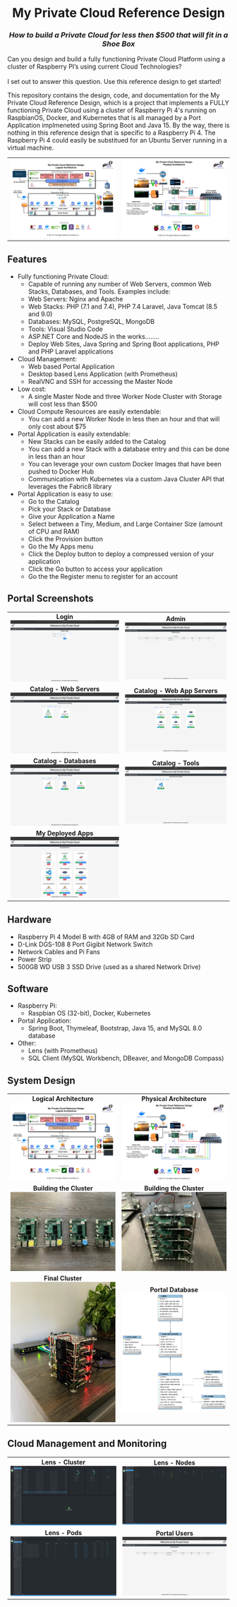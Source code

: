 <h1 align="center">My Private Cloud Reference Design</h1>
<h3 align="center"><i> How to build a Private Cloud for less then $500 that will fit in a Shoe Box</i></h3>

Can you design and build a fully functioning Private Cloud Platform using a cluster of Raspberry PI’s using current Cloud Technologies?
<br/>
<br/>
I set out to answer this question. Use this reference design to get started!

This repository contains the design, code, and documentation for the My Private Cloud Reference Design, which is a project that implements a FULLY functioning Private Cloud using a cluster of Raspberry Pi 4's running on RaspbianOS, Docker, and Kubernetes that is all managed by a Port Application implmeneted using Spring Boot and Java 15. By the way, there is nothing in this reference design that is specific to a Raspberry Pi 4. The Raspberry Pi 4 could easily be substitued for an Ubuntu Server running in a virtual machine.

<table>
    <tr>
        <td><img src="https://github.com/markreha/myprivatecloud/blob/main/documentation/design/Logical%20Architecture.png" href="#"/></td>
         <td><img src="https://github.com/markreha/myprivatecloud/blob/main/documentation/design/Physical%20Architecture.png"/></td>
    </tr>
</table>

## Features
- Fully functioning Private Cloud:
    - Capable of running any number of Web Servers, common Web Stacks, Databases, and Tools. Examples include:
    - Web Servers: Nginx and Apache
    - Web Stacks: PHP (7.1 and 7.4), PHP 7.4 Laravel, Java Tomcat (8.5 and 9.0)
    - Databases: MySQL, PostgreSQL, MongoDB
    - Tools: Visual Studio Code
    - ASP.NET Core and NodeJS in the works........
    - Deploy Web Sites, Java Spring and Spring Boot applications, PHP and PHP Laravel applications
- Cloud Management:
    - Web based Portal Application
    - Desktop based Lens Application (with Prometheus)
    - RealVNC and SSH for accessing the Master Node
- Low cost:
    - A single Master Node and three Worker Node Cluster with Storage will cost less than $500
- Cloud Compute Resources are easily extendable:
    - You can add a new Worker Node in less then an hour and that will only cost about $75
- Portal Application is easily extendable:
    - New Stacks can be easily added to the Catalog
    - You can add a new Stack with a database entry and this can be done in less than an hour
    - You can leverage your own custom Docker Images that have been pushed to Docker Hub
    - Communication with Kubernetes via a custom Java Cluster API that leverages the Fabric8 library
- Portal Application is easy to use:
    - Go to the Catalog
    - Pick your Stack or Database
    - Give your Application a Name
    - Select between a Tiny, Medium, and Large Container Size (amount of CPU and RAM)
    - Click the Provision button
    - Go the My Apps menu
    - Click the Deploy button to deploy a compressed version of your application
    - Click the Go button to access your application
    - Go the the Register menu to register for an account

## Portal Screenshots
<table>
    <tr>
        <td align="center"><b>Login</b><br/><img src="https://github.com/markreha/myprivatecloud/blob/main/documentation/screenshots/Login.png"/></td>
        <td align="center"><b>Admin</b><br/><img src="https://github.com/markreha/myprivatecloud/blob/main/documentation/screenshots/Admin1.png"/></td>
    </tr>
    <tr>
        <td align="center"><b>Catalog - Web Servers</b><br/><img src="https://github.com/markreha/myprivatecloud/blob/main/documentation/screenshots/Catalog1.png"/></td>
        <td align="center"><b>Catalog - Web App Servers</b><br/><img src="https://github.com/markreha/myprivatecloud/blob/main/documentation/screenshots/Catalog2.png"/></td>
    </tr>
    <tr>
        <td align="center"><b>Catalog - Databases</b><br/><img src="https://github.com/markreha/myprivatecloud/blob/main/documentation/screenshots/Catalog3.png"/></td>
        <td align="center"><b>Catalog - Tools</b><br/><img src="https://github.com/markreha/myprivatecloud/blob/main/documentation/screenshots/Catalog4.png"/></td>
    </tr>
    <tr>
        <td align="center"><b>My Deployed Apps</b><br/><img src="https://github.com/markreha/myprivatecloud/blob/main/documentation/screenshots/MyApps1.png"/></td>
        <td align="center"></td>
    </tr>
</table>

## Hardware
- Raspberry Pi 4 Model B with 4GB of RAM and 32Gb SD Card
- D-Link DGS-108 8 Port Gigibit Network Switch
- Network Cables and Pi Fans
- Power Strip
- 500GB WD USB 3 SSD Drive (used as a shared Network Drive)

## Software
- Raspberry Pi:
    - Raspbian OS (32-bit), Docker, Kubernetes
- Portal Application:
    - Spring Boot, Thymeleaf, Bootstrap, Java 15, and MySQL 8.0 database
- Other:
    -  Lens (with Prometheus)
    -  SQL Client (MySQL Workbench, DBeaver, and MongoDB Compass)

## System Design
<table>
    <tr>
        <td align="center"><b>Logical Architecture</b><br/><img src="https://github.com/markreha/myprivatecloud/blob/main/documentation/design/Logical%20Architecture.png"/></td>
        <td align="center"><b>Physical Architecture</b><br/><img src="https://github.com/markreha/myprivatecloud/blob/main/documentation/design/Physical%20Architecture.png"/></td>
    </tr>
     <tr>
        <td align="center"><b>Building the Cluster</b><br/><img src="https://github.com/markreha/myprivatecloud/blob/main/documentation/screenshots/Cluster1.jpeg"/></td>
        <td align="center"><b>Building the Cluster</b><br/><img src="https://github.com/markreha/myprivatecloud/blob/main/documentation/screenshots/Cluster2.jpeg"/></td>
    </tr>
   <tr>
         <td align="center"><b>Final Cluster</b><br/><img src="https://github.com/markreha/myprivatecloud/blob/main/documentation/screenshots/Cluster3.jpeg""/>         </td>
       <td align="center"><b>Portal Database</b><br/><img src="https://github.com/markreha/myprivatecloud/blob/main/documentation/design/ER%20Database%20Diagram.png"/></td>
    </tr>
</table>

## Cloud Management and Monitoring
<table>
    <tr>
        <td align="center"><b>Lens - Cluster</b><br/><img src="https://github.com/markreha/myprivatecloud/blob/main/documentation/screenshots/Lens1.png"/></td>
        <td align="center"><b>Lens - Nodes</b><br/><img src="https://github.com/markreha/myprivatecloud/blob/main/documentation/screenshots/Lens2.png"/></td>
    </tr>
    <tr>
        <td align="center"><b>Lens - Pods</b><br/><img src="https://github.com/markreha/myprivatecloud/blob/main/documentation/screenshots/Lens3.png"/></td>
        <td align="center"><b>Portal Users</b><br/><img src="https://github.com/markreha/myprivatecloud/blob/main/documentation/screenshots/Admin1.png"/></td>
    </tr>
</table>



